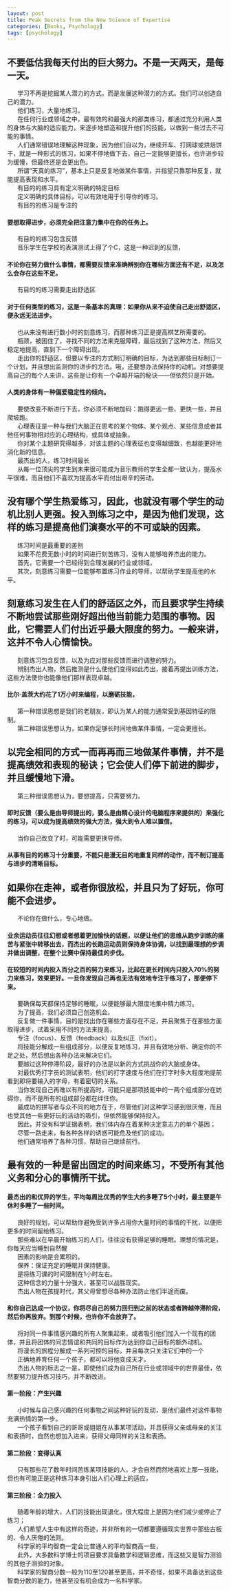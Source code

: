 ```yaml
---
layout: post
title: Peak Secrets from the New Science of Expertise  
categories: [Books, Psychology]
tags: [psychology]
---
```

## 不要低估我每天付出的巨大努力。不是一天两天，是每一天。<!-- more -->                
&nbsp;&nbsp;&nbsp;&nbsp;&nbsp;&nbsp;学习不再是挖掘某人潜力的方式，而是发展这种潜力的方式。我们可以创造自己的潜力。               
&nbsp;&nbsp;&nbsp;&nbsp;&nbsp;&nbsp;他们练习，大量地练习。               
&nbsp;&nbsp;&nbsp;&nbsp;&nbsp;&nbsp;在任何行业或领域之中，最有效的和最强大的那类练习，都通过充分利用人类的身体与大脑的适应能力，来逐步地塑造和提升他们的技能，以做到一些过去不可能的事情。               
&nbsp;&nbsp;&nbsp;&nbsp;&nbsp;&nbsp;人们通常错误地理解这种现象，因为他们自以为，继续开车、打网球或烘焙饼干，就是一种形式的练习，如果不停地做下去，自己一定能够更擅长，也许进步较为缓慢，但最终还是会更出色。               
&nbsp;&nbsp;&nbsp;&nbsp;&nbsp;&nbsp;所谓“天真的练习”，基本上只是反复地做某件事情，并指望只靠那种反复，就能提高表现和水平。               
&nbsp;&nbsp;&nbsp;&nbsp;&nbsp;&nbsp;有目的的练习具有定义明确的特定目标               
&nbsp;&nbsp;&nbsp;&nbsp;&nbsp;&nbsp;定义明确的具体目标，可以有效地用于引导你的练习。               
&nbsp;&nbsp;&nbsp;&nbsp;&nbsp;&nbsp;有目的的练习是专注的               
#### 要想取得进步，必须完全把注意力集中在你的任务上。               
&nbsp;&nbsp;&nbsp;&nbsp;&nbsp;&nbsp;有目的的练习包含反馈               
&nbsp;&nbsp;&nbsp;&nbsp;&nbsp;&nbsp;音乐学生在学校的表演测试上得了个C，这是一种迟到的反馈，               
#### 不论你在努力做什么事情，都需要反馈来准确辨别你在哪些方面还有不足，以及怎么会存在这些不足。               
&nbsp;&nbsp;&nbsp;&nbsp;&nbsp;&nbsp;有目的的练习需要走出舒适区               
#### 对于任何类型的练习，这是一条基本的真理：如果你从来不迫使自己走出舒适区，便永远无法进步。               
&nbsp;&nbsp;&nbsp;&nbsp;&nbsp;&nbsp;也从来没有进行数小时的刻意练习，而那种练习正是提高棋艺所需要的。               
&nbsp;&nbsp;&nbsp;&nbsp;&nbsp;&nbsp;瓶颈，被困住了，寻找不同的方法来克服障碍，最后找到了这种方法，然后又稳定地提高，直到下一个障碍出现。               
&nbsp;&nbsp;&nbsp;&nbsp;&nbsp;&nbsp;走出你的舒适区，但要以专注的方式制订明确的目标，为达到那些目标制订一个计划，并且想出监测你的进步的方法。哦，还要想办法保持你的动机。对想要提高自己的每个人来讲，这些是让你有一个卓越开端的秘诀——但依然只是开始。                         
#### 人类的身体有一种偏爱稳定性的倾向。               
&nbsp;&nbsp;&nbsp;&nbsp;&nbsp;&nbsp;要使改变不断进行下去，你必须不断地加码：跑得更远一些、更快一些，并且爬坡跑。                 
&nbsp;&nbsp;&nbsp;&nbsp;&nbsp;&nbsp;心理表征是一种与我们大脑正在思考的某个物体、某个观点、某些信息或者其他任何事物相对应的心理结构，或具体或抽象。               
&nbsp;&nbsp;&nbsp;&nbsp;&nbsp;&nbsp;你对某个主题研究得越多，对该主题的心理表征也变得越细致，也越能更好地消化新的信息。                       
&nbsp;&nbsp;&nbsp;&nbsp;&nbsp;&nbsp;最杰出的人，练习时间最长               
&nbsp;&nbsp;&nbsp;&nbsp;&nbsp;&nbsp;从每一位顶尖的学生到未来很可能成为音乐教师的学生全都一致认为，提高水平很难，而且他们不喜欢为提高水平而付出艰辛的劳动。               
## 没有哪个学生热爱练习，因此，也就没有哪个学生的动机比别人更强。投入到练习之中，是因为他们发现，这样的练习是提高他们演奏水平的不可或缺的因素。               
&nbsp;&nbsp;&nbsp;&nbsp;&nbsp;&nbsp;练习时间是最重要的差别               
&nbsp;&nbsp;&nbsp;&nbsp;&nbsp;&nbsp;如果不花费无数小时的时间进行刻苦练习，没有人能够培养杰出的能力。               
&nbsp;&nbsp;&nbsp;&nbsp;&nbsp;&nbsp;首先，它需要一个已经得到合理发展的行业或领域，               
&nbsp;&nbsp;&nbsp;&nbsp;&nbsp;&nbsp;其次，刻意练习需要一位能够布置练习作业的导师，以帮助学生提高他的水平。               
## 刻意练习发生在人们的舒适区之外，而且要求学生持续不断地尝试那些刚好超出他当前能力范围的事物。因此，它需要人们付出近乎最大限度的努力。一般来讲，这并不令人心情愉快。               
&nbsp;&nbsp;&nbsp;&nbsp;&nbsp;&nbsp;刻意练习包含反馈，以及为应对那些反馈而进行调整的努力。               
&nbsp;&nbsp;&nbsp;&nbsp;&nbsp;&nbsp;辨别杰出人物，然后推测是什么使他们变得如此杰出，接着再提出训练方法，这些方法使你也能像他们那样表现卓越。               
#### 比尔·盖茨大约花了1万小时来编程，以磨砺技能，                     
&nbsp;&nbsp;&nbsp;&nbsp;&nbsp;&nbsp;第一种错误思想是我们的老朋友，即认为某人的能力通常受到基因特征的限制。               
&nbsp;&nbsp;&nbsp;&nbsp;&nbsp;&nbsp;第二种错误思想认为，如果你足够长时间地做某件事情，一定会更擅长。               
## 以完全相同的方式一而再再而三地做某件事情，并不是提高绩效和表现的秘诀；它会使人们停下前进的脚步，并且缓慢地下滑。               
&nbsp;&nbsp;&nbsp;&nbsp;&nbsp;&nbsp;第三种错误思想认为，要想提高，只需要努力。               
#### 即时反馈（要么是由导师提出的，要么是由精心设计的电脑程序来提供的）来强化的练习，可以成为提高绩效的强大方法，强大到令人难以置信。                            
&nbsp;&nbsp;&nbsp;&nbsp;&nbsp;&nbsp;当你自己改变了时，可能需要更换导师。               
#### 从事有目的的练习十分重要，不能只是漫无目的地重复同样的动作，而不制订提高与进步的清晰目标。               
## 如果你在走神，或者你很放松，并且只为了好玩，你可能不会进步。               
&nbsp;&nbsp;&nbsp;&nbsp;&nbsp;&nbsp;不论你在做什么，专心地做。               
#### 业余运动员往往幻想或者想着更加愉快的话题，以便让他们的思维从跑步训练的痛苦与紧张中转移出去，而杰出的长跑运动员则保持身体协调，以找到最理想的步调并做出调整，在整个比赛中保持最佳的步伐。               
#### 在较短的时间内投入百分之百的努力来练习，比起在更长时间内只投入70%的努力来练习，效果更好。一旦你发现自己再也无法有效地专注于练习了，那便停下来。               
&nbsp;&nbsp;&nbsp;&nbsp;&nbsp;&nbsp;要确保每天都保持足够的睡眠，以便能够最大限度地集中精力练习。               
&nbsp;&nbsp;&nbsp;&nbsp;&nbsp;&nbsp;为了提高，我们必须自己创造机会。               
&nbsp;&nbsp;&nbsp;&nbsp;&nbsp;&nbsp;反复做一件事情，目的是找出你在哪些方面存在不足，并且聚焦于在那些方面取得进步，试着采用不同的方法来提高，               
&nbsp;&nbsp;&nbsp;&nbsp;&nbsp;&nbsp;专注（focus）、反馈（feedback）以及纠正（fixit）。               
&nbsp;&nbsp;&nbsp;&nbsp;&nbsp;&nbsp;将技能分解成一些组成部分，以便反复地练习，并且有效地分析、确定你的不足之处，然后想出各种办法来解决它们。               
&nbsp;&nbsp;&nbsp;&nbsp;&nbsp;&nbsp;要越过这种停滞阶段，最好的办法是以新的方式挑战你的大脑或身体。               
&nbsp;&nbsp;&nbsp;&nbsp;&nbsp;&nbsp;对最优秀打字员的测试表明，他们的打字速度与他们在打字时多大程度地提前看到即将要输入的字母，有着密切的关系。               
&nbsp;&nbsp;&nbsp;&nbsp;&nbsp;&nbsp;当你发现自己再难以有所提高时，可能只是那项技能中的一两个组成部分在妨碍你，而不是所有的组成部分都在绊住你。               
&nbsp;&nbsp;&nbsp;&nbsp;&nbsp;&nbsp;最成功的拼写者与众不同的地方在于，尽管他们对这种学习感到很厌倦，而且也受其他一些更好玩的活动的吸引，但依然能够保持投入。               
&nbsp;&nbsp;&nbsp;&nbsp;&nbsp;&nbsp;因此，并没有科学证据表明，我们体内存在着某种决定意志力的单个基因；               
&nbsp;&nbsp;&nbsp;&nbsp;&nbsp;&nbsp;尽管一路走来，有各种各样的诱惑可能危及他们的成功。               
&nbsp;&nbsp;&nbsp;&nbsp;&nbsp;&nbsp;他们通常培养了各种习惯，帮助自己继续前行。               
## 最有效的一种是留出固定的时间来练习，不受所有其他义务和分心的事情所干扰。               
#### 最杰出的和优异的学生，平均每周比优秀的学生大约多睡了5个小时，最主要是午休时多睡了一些时间。               
&nbsp;&nbsp;&nbsp;&nbsp;&nbsp;&nbsp;良好的规划，可以帮助你避免受到许多占用你大量时间的事情的干扰，以便把更多的时间留给练习。               
&nbsp;&nbsp;&nbsp;&nbsp;&nbsp;&nbsp;那些难以在早晨开始练习的人们，往往没有获得足够的睡眠。理想的情况是，你每天应当睡到自然醒               
&nbsp;&nbsp;&nbsp;&nbsp;&nbsp;&nbsp;因素的影响是会累积的。               
&nbsp;&nbsp;&nbsp;&nbsp;&nbsp;&nbsp;保养：保证充足的睡眠并保持健康。               
&nbsp;&nbsp;&nbsp;&nbsp;&nbsp;&nbsp;是将练习课的时间限制在1小时左右。               
&nbsp;&nbsp;&nbsp;&nbsp;&nbsp;&nbsp;这种信念的力量十分强大，甚至可以战胜现实。               
&nbsp;&nbsp;&nbsp;&nbsp;&nbsp;&nbsp;杰出人物在孩提时代，其父母曾想尽各种办法防止他们半途而废。               
#### 和你自己达成一个协议，你将尽自己的努力回归到之前的状态或者跨越停滞阶段，然后你再放弃。到那个时候，也许你不会放弃了。               
&nbsp;&nbsp;&nbsp;&nbsp;&nbsp;&nbsp;将对同一件事情感兴趣的所有人聚集起来，或者吸引他们加入一个现有的团体，并且将团体的同志情谊和共同的目标作为达到你自己目标的额外动机。               
&nbsp;&nbsp;&nbsp;&nbsp;&nbsp;&nbsp;将漫长的旅程分解成一系列可控的目标，并且每次只关注它们中的一个               
&nbsp;&nbsp;&nbsp;&nbsp;&nbsp;&nbsp;正确地养育任何一个孩子，都可以将他变成天才。               
&nbsp;&nbsp;&nbsp;&nbsp;&nbsp;&nbsp;杰出人物的标志之一是，即使他们成为自己所在行业或领域中的世界最佳，依然要努力提升练习技巧，并不断改进。               
#### 第一阶段：产生兴趣               
&nbsp;&nbsp;&nbsp;&nbsp;&nbsp;&nbsp;小时候与自己感兴趣的任何事物之间这种好玩的互动，是他们最终对这件事物充满热情的第一步。               
&nbsp;&nbsp;&nbsp;&nbsp;&nbsp;&nbsp;一个孩子看到自己的哥哥或姐姐在从事某项活动，并且获得父亲或母亲的关注和表扬时，自然也想加入进来，获得父母同样的关注和表扬。               
#### 第二阶段：变得认真               
&nbsp;&nbsp;&nbsp;&nbsp;&nbsp;&nbsp;只有那些花了数年时间苦练某项技能的人，才会自然而然地喜欢上那一技能，但也有可能正是这种练习本身引出人们心理上的适应，               
#### 第三阶段：全力投入               
&nbsp;&nbsp;&nbsp;&nbsp;&nbsp;&nbsp;随着年龄的增大，人们的技能出现退化，很大程度上是因为他们减少或停止了练习；               
&nbsp;&nbsp;&nbsp;&nbsp;&nbsp;&nbsp;人们希望人生中有这样的奇迹，并非所有的一切都要遵循现实世界中那些古板的、令人厌倦的法则。               
&nbsp;&nbsp;&nbsp;&nbsp;&nbsp;&nbsp;科学家的平均智商一定会比普通人的平均智商高一些，               
&nbsp;&nbsp;&nbsp;&nbsp;&nbsp;&nbsp;此外，大多数科学博士的项目要求具备数学和逻辑思维，而这些又是智力测验的其他子测验的对象。               
&nbsp;&nbsp;&nbsp;&nbsp;&nbsp;&nbsp;科学家的智商分数一般为110至120甚至更高，并不奇怪，如果不具备达到这些智商分数的能力，他甚至没有机会成为一名科学家。               
